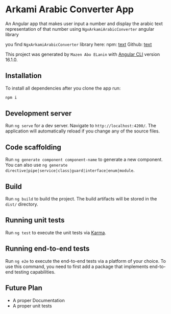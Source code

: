 # Arkami Arabic Converter App

An Angular app that makes user input a number and display the arabic text representation of that number using `NgxArkamiArabicConverter` angular library

you find `NgxArkamiArabicConverter` library here:
npm: [text](https://www.npmjs.com/package/ngx-arkami-arabic-converter)
Github: [text](https://github.com/mazenaboelanin/ngx-arkami-arabic-converter)

This project was generated by `Mazen Abo ELanin` with [Angular CLI](https://github.com/angular/angular-cli) version 16.1.0.

## Installation

To install all dependencies after you clone the app run:
```bash
npm i
```


## Development server

Run `ng serve` for a dev server. Navigate to `http://localhost:4200/`. The application will automatically reload if you change any of the source files.

## Code scaffolding

Run `ng generate component component-name` to generate a new component. You can also use `ng generate directive|pipe|service|class|guard|interface|enum|module`.

## Build

Run `ng build` to build the project. The build artifacts will be stored in the `dist/` directory.

## Running unit tests

Run `ng test` to execute the unit tests via [Karma](https://karma-runner.github.io).

## Running end-to-end tests

Run `ng e2e` to execute the end-to-end tests via a platform of your choice. To use this command, you need to first add a package that implements end-to-end testing capabilities.

## Future Plan

- A proper Documentation
- A proper unit tests

